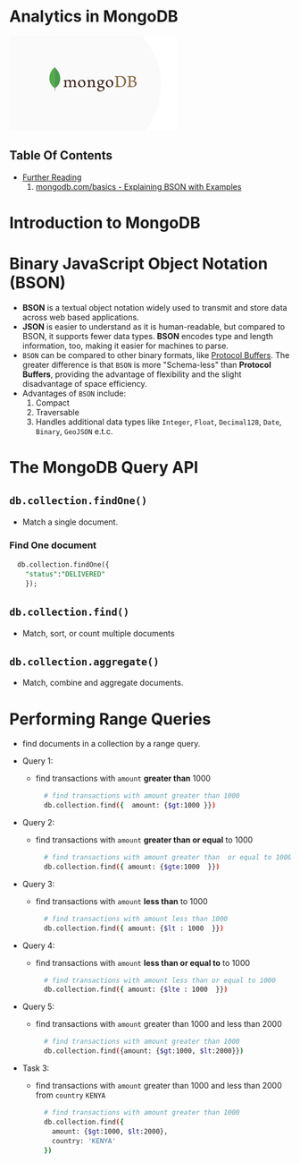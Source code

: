 # Analytics in MongoDB
![](images/mongodb-image.png)

## Table Of Contents

- [Further Reading]()
  1. [mongodb.com/basics - Explaining BSON with Examples](https://www.mongodb.com/basics/bson#:~:text=BSON%20Document%20Example-,What%20is%20BSON%3F,data%20across%20web%20based%20applications.)

# Introduction to MongoDB

# Binary JavaScript Object Notation (BSON)

- **BSON** is a textual object notation widely used to transmit and store data across web based applications.
- **JSON** is easier to understand as it is human-readable, but compared to BSON, it supports fewer data types. **BSON** encodes type and length information, too, making it easier for machines to parse.
- `BSON` can be compared to other binary formats, like [Protocol Buffers](https://en.wikipedia.org/wiki/Protocol_Buffers). The greater difference is that `BSON` is more "Schema-less" than **Protocol Buffers**, providing the advantage of flexibility and the slight disadvantage of space efficiency.
- Advantages of `BSON` include:
  1. Compact
  2. Traversable
  3. Handles additional data types like `Integer`, `Float`, `Decimal128`, `Date`, `Binary`, `GeoJSON` e.t.c.

# The MongoDB Query API

## `db.collection.findOne()`

- Match a single document.

### Find One document

```sql
  db.collection.findOne({
    "status":"DELIVERED"
    });
```

## `db.collection.find()`

- Match, sort, or count multiple documents

## `db.collection.aggregate()`

- Match, combine and aggregate documents.

# Performing Range Queries

- find documents in a collection by a range query.

- Query 1:
  - find transactions with `amount` **greater than** 1000
    ```sh
      # find transactions with amount greater than 1000
      db.collection.find({  amount: {$gt:1000 }})
    ```
- Query 2:
  - find transactions with `amount` **greater than or equal** to 1000
    ```sh
      # find transactions with amount greater than  or equal to 1000
      db.collection.find({ amount: {$gte:1000  }})
    ```
- Query 3:
  - find transactions with `amount` **less than** to 1000
    ```sh
      # find transactions with amount less than 1000
      db.collection.find({ amount: {$lt : 1000  }})
    ```
- Query 4:
  - find transactions with `amount` **less than or equal to** to 1000
    ```sh
      # find transactions with amount less than or equal to 1000
      db.collection.find({ amount: {$lte : 1000  }})
    ```
- Query 5:
  - find transactions with `amount` greater than 1000 and less than 2000
    ```sh
      # find transactions with amount greater than 1000
      db.collection.find({amount: {$gt:1000, $lt:2000}})
    ```
- Task 3:
  - find transactions with `amount` greater than 1000 and less than 2000 from `country` `KENYA`
    ```sh
      # find transactions with amount greater than 1000
      db.collection.find({
        amount: {$gt:1000, $lt:2000},
        country: 'KENYA'
      })
    ```
